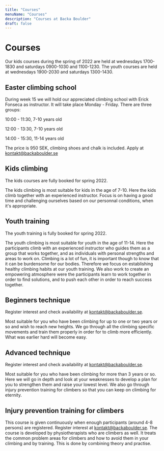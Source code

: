 ```yaml
---
title: "Courses"
menuName: "Courses"
description: "Courses at Backa Boulder"
draft: false
---
```


# Courses
         
Our kids courses during the spring of 2022 are held at wednesdays 1700-1830 and saturdays 0900-1030 and 1100-1230.
The youth courses are held at wednesdays 1900-2030 and saturdays 1300-1430.
         
## Easter climbing school

During week 15 we will hold our appreciated climbing school with Erick Fonseca as instructor. 
It will take place Monday - Friday. There are three groups:

10:00 - 11:30, 7-10 years old

12:00 - 13:30, 7-10 years old

14:00 - 15:30, 11-14 years old

The price is 950 SEK, climbing shoes and chalk is included. 
Apply at kontakt@backaboulder.se

## Kids climbing

The kids courses are fully booked for spring 2022.

The kids climbing is most suitable for kids in the age of 7-10. Here the kids climb together with an experienced instructor. Focus is on having a good time and challenging ourselves based on our personnal conditions, when it's appropriate.

## Youth training

The youth training is fully booked for spring 2022. 

The youth climbing is most suitable for youth in the age of 11-14. Here the participants climb with an experienced instructor who guides them as a group that works together, and as individuals with personal strengths and areas to work on. Climbing is a lot of fun, it is important though to know that it can be burdensome for our bodies. Therefore we focus on establishing healthy climbing habits at our youth training. We also work to create an empowering atmosphere were the participants learn to work together in order to find solutions, and to push each other in order to reach success together.   

## Beginners technique

Register interest and check availability at kontakt@backaboulder.se.

Most suitable for you who have been climbing for up to one or two years or so and wish to reach new heights. We go through all the climbing specific movements and train them properly in order for to climb more efficiently. What was earlier hard will become easy.

## Advanced technique

Register interest and check availability at kontakt@backaboulder.se.

Most suitable for you who have been climbing for more than 3 years or so. Here we will go in depth and look at your weaknesses to develop a plan for you to strengthen them and raise your lowest level. We also go through injury prevention  training for climbers so that you can keep on climbing for eternity.

## Injury prevention training for climbers

This course is given continuously when enough participants (around 4-8 persons) are registered. Register interest at kontakt@backaboulder.se. 
The course is developed by physiotherapists who are climbers as well. It treats the common problem areas for climbers and how to avoid them in your climbing and by training. This is done by combining theory and practise. 
